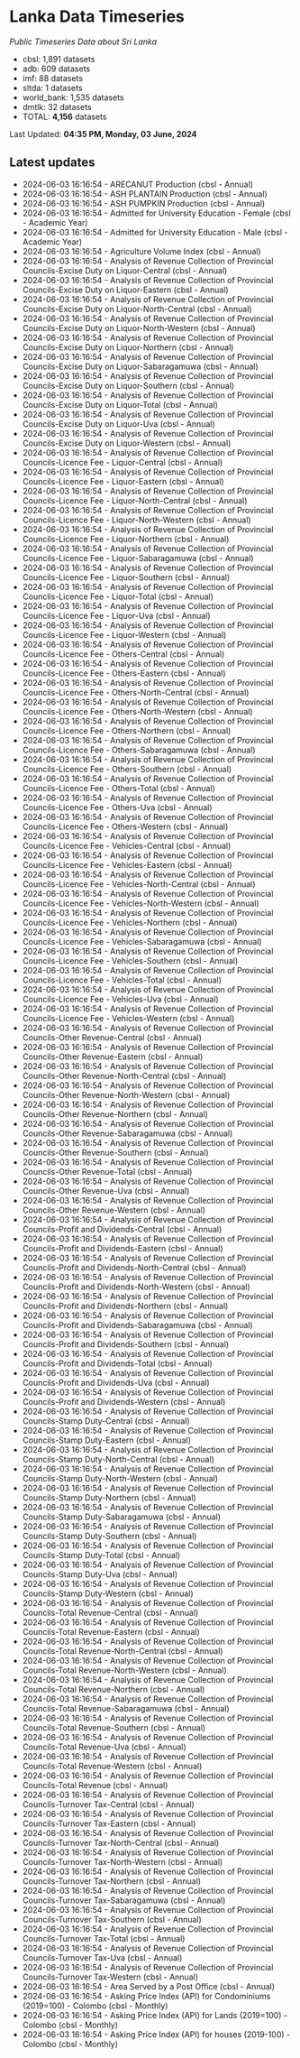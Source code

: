 # Lanka Data Timeseries
*Public Timeseries Data about Sri Lanka*

* cbsl: 1,891 datasets
* adb: 609 datasets
* imf: 88 datasets
* sltda: 1 datasets
* world_bank: 1,535 datasets
* dmtlk: 32 datasets
* TOTAL: **4,156** datasets

Last Updated: **04:35 PM, Monday, 03 June, 2024**

## Latest updates

* 2024-06-03 16:16:54 - ARECANUT Production (cbsl - Annual)
* 2024-06-03 16:16:54 - ASH PLANTAIN Production (cbsl - Annual)
* 2024-06-03 16:16:54 - ASH PUMPKIN Production (cbsl - Annual)
* 2024-06-03 16:16:54 - Admitted for University Education - Female (cbsl - Academic Year)
* 2024-06-03 16:16:54 - Admitted for University Education - Male (cbsl - Academic Year)
* 2024-06-03 16:16:54 - Agriculture Volume Index (cbsl - Annual)
* 2024-06-03 16:16:54 - Analysis of Revenue Collection of Provincial Councils-Excise Duty on Liquor-Central (cbsl - Annual)
* 2024-06-03 16:16:54 - Analysis of Revenue Collection of Provincial Councils-Excise Duty on Liquor-Eastern (cbsl - Annual)
* 2024-06-03 16:16:54 - Analysis of Revenue Collection of Provincial Councils-Excise Duty on Liquor-North-Central (cbsl - Annual)
* 2024-06-03 16:16:54 - Analysis of Revenue Collection of Provincial Councils-Excise Duty on Liquor-North-Western (cbsl - Annual)
* 2024-06-03 16:16:54 - Analysis of Revenue Collection of Provincial Councils-Excise Duty on Liquor-Northern (cbsl - Annual)
* 2024-06-03 16:16:54 - Analysis of Revenue Collection of Provincial Councils-Excise Duty on Liquor-Sabaragamuwa (cbsl - Annual)
* 2024-06-03 16:16:54 - Analysis of Revenue Collection of Provincial Councils-Excise Duty on Liquor-Southern (cbsl - Annual)
* 2024-06-03 16:16:54 - Analysis of Revenue Collection of Provincial Councils-Excise Duty on Liquor-Total (cbsl - Annual)
* 2024-06-03 16:16:54 - Analysis of Revenue Collection of Provincial Councils-Excise Duty on Liquor-Uva (cbsl - Annual)
* 2024-06-03 16:16:54 - Analysis of Revenue Collection of Provincial Councils-Excise Duty on Liquor-Western (cbsl - Annual)
* 2024-06-03 16:16:54 - Analysis of Revenue Collection of Provincial Councils-Licence Fee - Liquor-Central (cbsl - Annual)
* 2024-06-03 16:16:54 - Analysis of Revenue Collection of Provincial Councils-Licence Fee - Liquor-Eastern (cbsl - Annual)
* 2024-06-03 16:16:54 - Analysis of Revenue Collection of Provincial Councils-Licence Fee - Liquor-North-Central (cbsl - Annual)
* 2024-06-03 16:16:54 - Analysis of Revenue Collection of Provincial Councils-Licence Fee - Liquor-North-Western (cbsl - Annual)
* 2024-06-03 16:16:54 - Analysis of Revenue Collection of Provincial Councils-Licence Fee - Liquor-Northern (cbsl - Annual)
* 2024-06-03 16:16:54 - Analysis of Revenue Collection of Provincial Councils-Licence Fee - Liquor-Sabaragamuwa (cbsl - Annual)
* 2024-06-03 16:16:54 - Analysis of Revenue Collection of Provincial Councils-Licence Fee - Liquor-Southern (cbsl - Annual)
* 2024-06-03 16:16:54 - Analysis of Revenue Collection of Provincial Councils-Licence Fee - Liquor-Total (cbsl - Annual)
* 2024-06-03 16:16:54 - Analysis of Revenue Collection of Provincial Councils-Licence Fee - Liquor-Uva (cbsl - Annual)
* 2024-06-03 16:16:54 - Analysis of Revenue Collection of Provincial Councils-Licence Fee - Liquor-Western (cbsl - Annual)
* 2024-06-03 16:16:54 - Analysis of Revenue Collection of Provincial Councils-Licence Fee - Others-Central (cbsl - Annual)
* 2024-06-03 16:16:54 - Analysis of Revenue Collection of Provincial Councils-Licence Fee - Others-Eastern (cbsl - Annual)
* 2024-06-03 16:16:54 - Analysis of Revenue Collection of Provincial Councils-Licence Fee - Others-North-Central (cbsl - Annual)
* 2024-06-03 16:16:54 - Analysis of Revenue Collection of Provincial Councils-Licence Fee - Others-North-Western (cbsl - Annual)
* 2024-06-03 16:16:54 - Analysis of Revenue Collection of Provincial Councils-Licence Fee - Others-Northern (cbsl - Annual)
* 2024-06-03 16:16:54 - Analysis of Revenue Collection of Provincial Councils-Licence Fee - Others-Sabaragamuwa (cbsl - Annual)
* 2024-06-03 16:16:54 - Analysis of Revenue Collection of Provincial Councils-Licence Fee - Others-Southern (cbsl - Annual)
* 2024-06-03 16:16:54 - Analysis of Revenue Collection of Provincial Councils-Licence Fee - Others-Total (cbsl - Annual)
* 2024-06-03 16:16:54 - Analysis of Revenue Collection of Provincial Councils-Licence Fee - Others-Uva (cbsl - Annual)
* 2024-06-03 16:16:54 - Analysis of Revenue Collection of Provincial Councils-Licence Fee - Others-Western (cbsl - Annual)
* 2024-06-03 16:16:54 - Analysis of Revenue Collection of Provincial Councils-Licence Fee - Vehicles-Central (cbsl - Annual)
* 2024-06-03 16:16:54 - Analysis of Revenue Collection of Provincial Councils-Licence Fee - Vehicles-Eastern (cbsl - Annual)
* 2024-06-03 16:16:54 - Analysis of Revenue Collection of Provincial Councils-Licence Fee - Vehicles-North-Central (cbsl - Annual)
* 2024-06-03 16:16:54 - Analysis of Revenue Collection of Provincial Councils-Licence Fee - Vehicles-North-Western (cbsl - Annual)
* 2024-06-03 16:16:54 - Analysis of Revenue Collection of Provincial Councils-Licence Fee - Vehicles-Northern (cbsl - Annual)
* 2024-06-03 16:16:54 - Analysis of Revenue Collection of Provincial Councils-Licence Fee - Vehicles-Sabaragamuwa (cbsl - Annual)
* 2024-06-03 16:16:54 - Analysis of Revenue Collection of Provincial Councils-Licence Fee - Vehicles-Southern (cbsl - Annual)
* 2024-06-03 16:16:54 - Analysis of Revenue Collection of Provincial Councils-Licence Fee - Vehicles-Total (cbsl - Annual)
* 2024-06-03 16:16:54 - Analysis of Revenue Collection of Provincial Councils-Licence Fee - Vehicles-Uva (cbsl - Annual)
* 2024-06-03 16:16:54 - Analysis of Revenue Collection of Provincial Councils-Licence Fee - Vehicles-Western (cbsl - Annual)
* 2024-06-03 16:16:54 - Analysis of Revenue Collection of Provincial Councils-Other Revenue-Central (cbsl - Annual)
* 2024-06-03 16:16:54 - Analysis of Revenue Collection of Provincial Councils-Other Revenue-Eastern (cbsl - Annual)
* 2024-06-03 16:16:54 - Analysis of Revenue Collection of Provincial Councils-Other Revenue-North-Central (cbsl - Annual)
* 2024-06-03 16:16:54 - Analysis of Revenue Collection of Provincial Councils-Other Revenue-North-Western (cbsl - Annual)
* 2024-06-03 16:16:54 - Analysis of Revenue Collection of Provincial Councils-Other Revenue-Northern (cbsl - Annual)
* 2024-06-03 16:16:54 - Analysis of Revenue Collection of Provincial Councils-Other Revenue-Sabaragamuwa (cbsl - Annual)
* 2024-06-03 16:16:54 - Analysis of Revenue Collection of Provincial Councils-Other Revenue-Southern (cbsl - Annual)
* 2024-06-03 16:16:54 - Analysis of Revenue Collection of Provincial Councils-Other Revenue-Total (cbsl - Annual)
* 2024-06-03 16:16:54 - Analysis of Revenue Collection of Provincial Councils-Other Revenue-Uva (cbsl - Annual)
* 2024-06-03 16:16:54 - Analysis of Revenue Collection of Provincial Councils-Other Revenue-Western (cbsl - Annual)
* 2024-06-03 16:16:54 - Analysis of Revenue Collection of Provincial Councils-Profit and Dividends-Central (cbsl - Annual)
* 2024-06-03 16:16:54 - Analysis of Revenue Collection of Provincial Councils-Profit and Dividends-Eastern (cbsl - Annual)
* 2024-06-03 16:16:54 - Analysis of Revenue Collection of Provincial Councils-Profit and Dividends-North-Central (cbsl - Annual)
* 2024-06-03 16:16:54 - Analysis of Revenue Collection of Provincial Councils-Profit and Dividends-North-Western (cbsl - Annual)
* 2024-06-03 16:16:54 - Analysis of Revenue Collection of Provincial Councils-Profit and Dividends-Northern (cbsl - Annual)
* 2024-06-03 16:16:54 - Analysis of Revenue Collection of Provincial Councils-Profit and Dividends-Sabaragamuwa (cbsl - Annual)
* 2024-06-03 16:16:54 - Analysis of Revenue Collection of Provincial Councils-Profit and Dividends-Southern (cbsl - Annual)
* 2024-06-03 16:16:54 - Analysis of Revenue Collection of Provincial Councils-Profit and Dividends-Total (cbsl - Annual)
* 2024-06-03 16:16:54 - Analysis of Revenue Collection of Provincial Councils-Profit and Dividends-Uva (cbsl - Annual)
* 2024-06-03 16:16:54 - Analysis of Revenue Collection of Provincial Councils-Profit and Dividends-Western (cbsl - Annual)
* 2024-06-03 16:16:54 - Analysis of Revenue Collection of Provincial Councils-Stamp Duty-Central (cbsl - Annual)
* 2024-06-03 16:16:54 - Analysis of Revenue Collection of Provincial Councils-Stamp Duty-Eastern (cbsl - Annual)
* 2024-06-03 16:16:54 - Analysis of Revenue Collection of Provincial Councils-Stamp Duty-North-Central (cbsl - Annual)
* 2024-06-03 16:16:54 - Analysis of Revenue Collection of Provincial Councils-Stamp Duty-North-Western (cbsl - Annual)
* 2024-06-03 16:16:54 - Analysis of Revenue Collection of Provincial Councils-Stamp Duty-Northern (cbsl - Annual)
* 2024-06-03 16:16:54 - Analysis of Revenue Collection of Provincial Councils-Stamp Duty-Sabaragamuwa (cbsl - Annual)
* 2024-06-03 16:16:54 - Analysis of Revenue Collection of Provincial Councils-Stamp Duty-Southern (cbsl - Annual)
* 2024-06-03 16:16:54 - Analysis of Revenue Collection of Provincial Councils-Stamp Duty-Total (cbsl - Annual)
* 2024-06-03 16:16:54 - Analysis of Revenue Collection of Provincial Councils-Stamp Duty-Uva (cbsl - Annual)
* 2024-06-03 16:16:54 - Analysis of Revenue Collection of Provincial Councils-Stamp Duty-Western (cbsl - Annual)
* 2024-06-03 16:16:54 - Analysis of Revenue Collection of Provincial Councils-Total Revenue-Central (cbsl - Annual)
* 2024-06-03 16:16:54 - Analysis of Revenue Collection of Provincial Councils-Total Revenue-Eastern (cbsl - Annual)
* 2024-06-03 16:16:54 - Analysis of Revenue Collection of Provincial Councils-Total Revenue-North-Central (cbsl - Annual)
* 2024-06-03 16:16:54 - Analysis of Revenue Collection of Provincial Councils-Total Revenue-North-Western (cbsl - Annual)
* 2024-06-03 16:16:54 - Analysis of Revenue Collection of Provincial Councils-Total Revenue-Northern (cbsl - Annual)
* 2024-06-03 16:16:54 - Analysis of Revenue Collection of Provincial Councils-Total Revenue-Sabaragamuwa (cbsl - Annual)
* 2024-06-03 16:16:54 - Analysis of Revenue Collection of Provincial Councils-Total Revenue-Southern (cbsl - Annual)
* 2024-06-03 16:16:54 - Analysis of Revenue Collection of Provincial Councils-Total Revenue-Uva (cbsl - Annual)
* 2024-06-03 16:16:54 - Analysis of Revenue Collection of Provincial Councils-Total Revenue-Western (cbsl - Annual)
* 2024-06-03 16:16:54 - Analysis of Revenue Collection of Provincial Councils-Total Revenue (cbsl - Annual)
* 2024-06-03 16:16:54 - Analysis of Revenue Collection of Provincial Councils-Turnover Tax-Central (cbsl - Annual)
* 2024-06-03 16:16:54 - Analysis of Revenue Collection of Provincial Councils-Turnover Tax-Eastern (cbsl - Annual)
* 2024-06-03 16:16:54 - Analysis of Revenue Collection of Provincial Councils-Turnover Tax-North-Central (cbsl - Annual)
* 2024-06-03 16:16:54 - Analysis of Revenue Collection of Provincial Councils-Turnover Tax-North-Western (cbsl - Annual)
* 2024-06-03 16:16:54 - Analysis of Revenue Collection of Provincial Councils-Turnover Tax-Northern (cbsl - Annual)
* 2024-06-03 16:16:54 - Analysis of Revenue Collection of Provincial Councils-Turnover Tax-Sabaragamuwa (cbsl - Annual)
* 2024-06-03 16:16:54 - Analysis of Revenue Collection of Provincial Councils-Turnover Tax-Southern (cbsl - Annual)
* 2024-06-03 16:16:54 - Analysis of Revenue Collection of Provincial Councils-Turnover Tax-Total (cbsl - Annual)
* 2024-06-03 16:16:54 - Analysis of Revenue Collection of Provincial Councils-Turnover Tax-Uva (cbsl - Annual)
* 2024-06-03 16:16:54 - Analysis of Revenue Collection of Provincial Councils-Turnover Tax-Western (cbsl - Annual)
* 2024-06-03 16:16:54 - Area Served by a Post Office (cbsl - Annual)
* 2024-06-03 16:16:54 - Asking Price Index (API) for Condominiums (2019=100) - Colombo (cbsl - Monthly)
* 2024-06-03 16:16:54 - Asking Price Index (API) for Lands (2019=100) - Colombo (cbsl - Monthly)
* 2024-06-03 16:16:54 - Asking Price Index (API) for houses (2019-100) - Colombo (cbsl - Monthly)